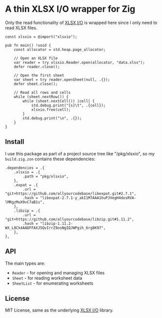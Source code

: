 # A thin XLSX I/O wrapper for Zig

Only the read functionality of [XLSX I/O](https://github.com/brechtsanders/xlsxio) is wrapped here since I only need to read XLSX files.

```zig
const xlsxio = @import("xlsxio");

pub fn main() !void {
    const allocator = std.heap.page_allocator;
    
    // Open an XLSX file
    var reader = try xlsxio.Reader.open(allocator, "data.xlsx");
    defer reader.close();
    
    // Open the first sheet
    var sheet = try reader.openSheet(null, .{});
    defer sheet.close();
    
    // Read all rows and cells
    while (sheet.nextRow()) {
        while (sheet.nextCell()) |cell| {
            std.debug.print("{s}\t", .{cell});
            xlsxio.free(cell);
        }
        std.debug.print("\n", .{});
    }
}
```

## Install

I use this package as part of a project source tree like "/pkg/xlsxio", so my `build.zig.zon` contains these dependencies:

```zig
.dependencies = .{
    .xlsxio = .{
        .path = "pkg/xlsxio",
    },
    .expat = .{
        .url = "git+https://github.com/allyourcodebase/libexpat.git#2.7.1",
        .hash = "libexpat-2.7.1-y_akI1M7AAA1huPJVegH4dosRVA-lMRgzMuX9vC7aB1s",
    },
    .libzip = .{
        .url = "git+https://github.com/allyourcodebase/libzip.git#1.11.2",
        .hash = "libzip-1.11.2-WX_L8Ck4AADFFAXJ5QvIrrZ9osNgIQJWPgih_6rg8K97",
    },
},
```

## API

The main types are:
- `Reader` - for opening and managing XLSX files
- `Sheet` - for reading worksheet data
- `SheetList` - for enumerating worksheets

## License

MIT License, same as the underlying [XLSX I/O](https://github.com/brechtsanders/xlsxio) library.
